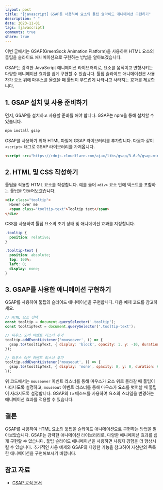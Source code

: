 ```yaml
---
layout: post
title: "[javascript] GSAP를 사용하여 요소의 툴팁 슬라이드 애니메이션 구현하기"
description: " "
date: 2023-11-01
tags: [javascript]
comments: true
share: true
---
```


이번 글에서는 GSAP(GreenSock Animation Platform)을 사용하여 HTML 요소의 툴팁을 슬라이드 애니메이션으로 구현하는 방법을 알아보겠습니다.

GSAP는 강력한 JavaScript 애니메이션 라이브러리로, 요소를 움직이고 변형시키는 다양한 애니메이션 효과를 쉽게 구현할 수 있습니다. 툴팁 슬라이드 애니메이션은 사용자가 요소 위에 마우스를 올렸을 때 툴팁이 부드럽게 나타나고 사라지는 효과를 제공합니다.

## 1. GSAP 설치 및 사용 준비하기

먼저, GSAP를 설치하고 사용할 준비를 해야 합니다. GSAP는 npm을 통해 설치할 수 있습니다.

```javascript
npm install gsap
```

GSAP를 사용하기 위해 HTML 파일에 GSAP 라이브러리를 추가합니다. 다음과 같이 `<script>` 태그로 GSAP 라이브러리를 가져옵니다.

```html
<script src="https://cdnjs.cloudflare.com/ajax/libs/gsap/3.6.0/gsap.min.js"></script>
```

## 2. HTML 및 CSS 작성하기

툴팁을 적용할 HTML 요소를 작성합니다. 예를 들어 `<div>` 요소 안에 텍스트를 포함하는 툴팁을 만들어보겠습니다.

```html
<div class="tooltip">
  Hover over me
  <span class="tooltip-text">Tooltip text</span>
</div>
```

CSS를 사용하여 툴팁 요소의 초기 상태 및 애니메이션 효과를 지정합니다.

```css
.tooltip {
  position: relative;
}

.tooltip-text {
  position: absolute;
  top: 100%;
  left: 0;
  display: none;
}
```

## 3. GSAP를 사용한 애니메이션 구현하기

GSAP를 사용하여 툴팁의 슬라이드 애니메이션을 구현합니다. 다음 예제 코드를 참고하세요.

```javascript
// HTML 요소 선택
const tooltip = document.querySelector('.tooltip');
const tooltipText = document.querySelector('.tooltip-text');

// 마우스 오버 이벤트 리스너 추가
tooltip.addEventListener('mouseover', () => {
  gsap.to(tooltipText, { display: 'block', opacity: 1, y: -10, duration: 0.3 });
});

// 마우스 아웃 이벤트 리스너 추가
tooltip.addEventListener('mouseout', () => {
  gsap.to(tooltipText, { display: 'none', opacity: 0, y: 0, duration: 0.3 });
});
```

위 코드에서는 `mouseover` 이벤트 리스너를 통해 마우스가 요소 위로 올라갈 때 툴팁이 나타나도록 설정하고, `mouseout` 이벤트 리스너를 통해 마우스가 요소를 벗어날 때 툴팁이 사라지도록 설정합니다. GSAP의 `to` 메소드를 사용하여 요소의 스타일을 변경하는 애니메이션 효과를 적용할 수 있습니다.

## 결론

GSAP를 사용하여 HTML 요소의 툴팁을 슬라이드 애니메이션으로 구현하는 방법을 알아보았습니다. GSAP는 강력한 애니메이션 라이브러리로, 다양한 애니메이션 효과를 쉽게 구현할 수 있습니다. 툴팁 슬라이드 애니메이션을 사용하면 사용자 경험을 더 향상시킬 수 있습니다. 추가적인 사용 예제와 GSAP의 다양한 기능을 참고하여 자신만의 독특한 애니메이션을 구현해보시기 바랍니다.

## 참고 자료

- [GSAP 공식 문서](https://greensock.com/)